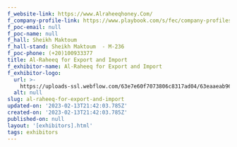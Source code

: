 ```yaml
---
f_website-link: https://www.Alraheeqhoney.Com/
f_company-profile-link: https://www.playbook.com/s/fec/company-profiles
f_poc-email: null
f_poc-name: null
f_hall: Sheikh Maktoum
f_hall-stand: Sheikh Maktoum  - M-236
f_poc-phone: (+20)100933377
title: Al-Raheeq for Export and Import
f_exhibitor-name: Al-Raheeq for Export and Import
f_exhibitor-logo:
  url: >-
    https://uploads-ssl.webflow.com/63e7e60f7073806c8317ad04/63eaaeab96098713e8452c8a_MGNhMA.jpeg
  alt: null
slug: al-raheeq-for-export-and-import
updated-on: '2023-02-13T21:42:03.785Z'
created-on: '2023-02-13T21:42:03.785Z'
published-on: null
layout: '[exhibitors].html'
tags: exhibitors
---
```



